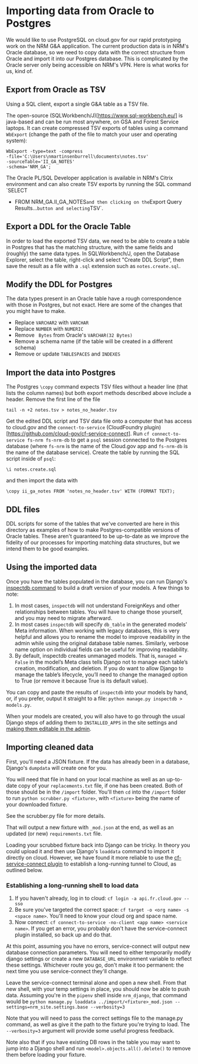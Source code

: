 # Importing data from Oracle to Postgres

We would like to use PostgreSQL on cloud.gov for our rapid prototyping work on
the NRM G&A application. The current production data is in NRM's Oracle
database, so we need to copy data with the correct structure from Oracle and
import it into our Postgres database. This is complicated by the Oracle server
only being accessible on NRM's VPN. Here is what works for us, kind of.

## Export from Oracle as TSV

Using a SQL client, export a single G&A table as a TSV file. 

The open-source (SQLWorkbench/J)[https://www.sql-workbench.eu/] is java-based
and can be run most anywhere, on GSA and Forest Service laptops. It can create
compressed TSV exports of tables using a command `WbExport` (change the path
of the file to match your user and operating system):

```
WbExport -type=text -compress
-file='C:\Users\nmartinsenburrell\documents\notes.tsv'
-sourceTable='II_GA_NOTES'
-schema='NRM_GA';
```

The Oracle PL/SQL Developer application is available in NRM's Citrix
environment and can also create TSV exports by running the SQL command `SELECT
* FROM NRM_GA.II_GA_NOTES` and then clicking on the `Export Query Results...`
button and selecting `TSV`.

## Export a DDL for the Oracle Table

In order to load the exported TSV data, we need to be able to create a table
in Postgres that has the matching structure, with the same fields and
(roughly) the same data types. In SQLWorkbench/J, open the Database Explorer,
select the table, right-click and select "Create DDL Script", then save the
result as a file with a `.sql` extension such as `notes.create.sql`.

## Modify the DDL for Postgres

The data types present in an Oracle table have a rough correspondence with
those in Postgres, but not exact. Here are some of the changes that you might
have to make.

- Replace `VARCHAR2` with `VARCHAR`
- Replace `NUMBER` with `NUMERIC`
- Remove ` Bytes` from Oracle's `VARCHAR(32 Bytes)`
- Remove a schema name (if the table will be created in a different schema)
- Remove or update `TABLESPACES` and `INDEXES`

## Import the data into Postgres

The Postgres `\copy` command expects TSV files without a header line (that
lists the column names) but both export methods described above include a
header. Remove the first line of the file

```
tail -n +2 notes.tsv > notes_no_header.tsv
```

Get the edited DDL script and TSV data file onto a computer that has access to
cloud.gov and the `connect-to-service` (CloudFoundry
plugin)[https://github.com/cloud-gov/cf-service-connect]. Run `cf
connect-to-service fs-nrm fs-nrm-db` to get a `psql` session connected to the
Postgres database (where `fs-nrm` is the name of the Cloud.gov app and
`fs-nrm-db` is the name of the database service). Create the table by running
the SQL script inside of `psql`:

```
\i notes.create.sql
```

and then import the data with

```
\copy ii_ga_notes FROM 'notes_no_header.tsv' WITH (FORMAT TEXT);
```

## DDL files

DDL scripts for some of the tables that we've converted are here in this
directory as examples of how to make Postgres-compatible versions of Oracle
tables.  These aren't guaranteed to be up-to-date as we improve the fidelity
of our processes for importing matching data structures, but we intend them to
be good examples.


## Using the imported data

Once you have the tables populated in the database, you can run Django's [inspectdb command](https://docs.djangoproject.com/en/3.1/ref/django-admin/#django-admin-inspectdb) to build a draft version of your models. A few things to note:

1. In most cases, `inspectdb` will not understand ForeignKeys and other relationships between tables. You will have to change those yourself, and you may need to migrate afterward.
2. In most cases `inspectdb` will specify `db_table` in the generated models' Meta information. When working with legacy databases, this is very helpful and allows you to rename the model to improve readability in the admin while using the original database table names. Similarly, verbose name option on individual fields can be useful for improving readability.
3. By default, inspectdb creates unmanaged models. That is, `managed = False` in the model’s Meta class tells Django not to manage each table’s creation, modification, and deletion. If you do want to allow Django to manage the table’s lifecycle, you’ll need to change the managed option to True (or remove it because True is its default value).

You can copy and paste the results of `inspectdb` into your models by hand, or, if you prefer,  output it straight to a file: `python manage.py inspectdb > models.py`.

When your models are created, you will also have to go through the usual Django steps of adding them to `INSTALLED_APPS` in the site settings and [making them editable in the admin](https://docs.djangoproject.com/en/3.1/intro/tutorial02/#make-the-poll-app-modifiable-in-the-admin).


## Importing cleaned data

First, you'll need a JSON fixture. If the data has already been in a database, Django's `dumpdata` will create one for you.

You will need that file in hand on your local machine as well as an up-to-date copy of your `replacements.txt` file, if one has been created. Both of those should be in the `/import` folder. You'll then `cd` into the `/import` folder to run `python scrubber.py <fixture>`, with `<fixture>` being the name of your downloaded fixture.

See the scrubber.py file for more details.

That will output a new fixture with `_mod.json` at the end, as well as an updated (or new) `requirements.txt` file.

Loading your scrubbed fixture back into Django can be tricky. In theory you could upload it and then use Django's `loaddata` command to import it directly on cloud. However, we have found it more reliable to use the [cf-service-connect plugin](https://github.com/cloud-gov/cf-service-connect) to establish a long-running tunnel to Cloud, as outlined below. 

### Establishing a long-running shell to load data
1. If you haven't already, log in to cloud: `cf login -a api.fr.cloud.gov --sso`
2. Be sure you've targeted the correct space: `cf target -o <org name> -s <space name>`. You'll need to know your cloud org and space name.
3. Now connect: `cf connect-to-service -no-client <app name> <service name>`. If you get an error, you probably don't have the service-connect plugin installed, so back up and do that.

At this point, assuming you have no errors, service-connect will output new database connection parameters. You will need to either temporarily modify django settings or create a new `DATABASE_URL` environment variable to reflect these settings. Whichever route you go, don't make it too permanent: the next time you use service-connect they'll change.

Leave the service-connect terminal alone and open a new shell. From that new shell, with your temp settings in place, you should now be able to push data. Assuming you're in the `pipenv` shell inside `nrm_django`, that command would be `python manage.py loaddata ../import/<fixture>_mod.json --settings=nrm_site.settings.base --verbosity=3`

Note that you will need to pass the correct settings file to the manage.py command, as well as give it the path to the fixture you're trying to load. The `--verbosity=3` argument will provide some useful  progress feedback.

Note also that if you have existing DB rows in the table you may want to jump into a Django shell and run `<model>.objects.all().delete()` to remove them before loading your fixture.
